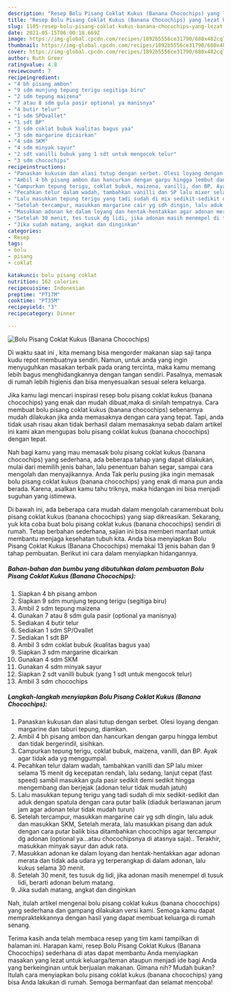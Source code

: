 ```yaml
---
description: "Resep Bolu Pisang Coklat Kukus (Banana Chocochips) yang lezat Untuk Jualan"
title: "Resep Bolu Pisang Coklat Kukus (Banana Chocochips) yang lezat Untuk Jualan"
slug: 1105-resep-bolu-pisang-coklat-kukus-banana-chocochips-yang-lezat-untuk-jualan
date: 2021-05-15T06:00:18.669Z
image: https://img-global.cpcdn.com/recipes/1892b5556ce31790/680x482cq70/bolu-pisang-coklat-kukus-banana-chocochips-foto-resep-utama.jpg
thumbnail: https://img-global.cpcdn.com/recipes/1892b5556ce31790/680x482cq70/bolu-pisang-coklat-kukus-banana-chocochips-foto-resep-utama.jpg
cover: https://img-global.cpcdn.com/recipes/1892b5556ce31790/680x482cq70/bolu-pisang-coklat-kukus-banana-chocochips-foto-resep-utama.jpg
author: Ruth Greer
ratingvalue: 4.8
reviewcount: 7
recipeingredient:
- "4 bh pisang ambon"
- "9 sdm munjung tepung terigu segitiga biru"
- "2 sdm tepung maizena"
- "7 atau 8 sdm gula pasir optional ya manisnya"
- "4 butir telur"
- "1 sdm SPOvallet"
- "1 sdt BP"
- "3 sdm coklat bubuk kualitas bagus yaa"
- "3 sdm margarine dicairkan"
- "4 sdm SKM"
- "4 sdm minyak sayur"
- "2 sdt vanilli bubuk yang 1 sdt untuk mengocok telur"
- "3 sdm chocochips"
recipeinstructions:
- "Panaskan kukusan dan alasi tutup dengan serbet. Olesi loyang dengan margarine dan taburi tepung, diamkan."
- "Ambil 4 bh pisang ambon dan hancurkan dengan garpu hingga lembut dan tidak bergerindil, sisihkan."
- "Campurkan tepung terigu, coklat bubuk, maizena, vanilli, dan BP. Ayak agar tidak ada yg menggumpal."
- "Pecahkan telur dalam wadah, tambahkan vanilli dan SP lalu mixer selama 15 menit dg kecepatan rendah, lalu sedang, lanjut cepat (fast speed) sambil masukkan gula pasir sedikit demi sedikit hingga mengembang dan berjejak (adonan telur tidak mudah jatuh)"
- "Lalu masukkan tepung terigu yang tadi sudah di mix sedikit-sedikit dan aduk dengan spatula dengan cara putar balik (diaduk berlawanan jarum jam agar adonan telur tidak mudah turun)"
- "Setelah tercampur, masukkan margarine cair yg sdh dingin, lalu aduk dan masukkan SKM, Setelah merata, lalu masukkan pisang dan aduk dengan cara putar balik bisa ditambahkan chocochips agar tercampur dg adonan (optional ya...atau chocochipsnya di atasnya saja).. Terakhir, masukkan minyak sayur dan aduk rata."
- "Masukkan adonan ke dalam loyang dan hentak-hentakkan agar adonan merata dan tidak ada udara yg terperangkap di dalam adonan, lalu kukus selama 30 menit."
- "Setelah 30 menit, tes tusuk dg lidi, jika adonan masih menempel di tusuk lidi, berarti adonan belum matang."
- "Jika sudah matang, angkat dan dinginkan"
categories:
- Resep
tags:
- bolu
- pisang
- coklat

katakunci: bolu pisang coklat 
nutrition: 162 calories
recipecuisine: Indonesian
preptime: "PT17M"
cooktime: "PT35M"
recipeyield: "3"
recipecategory: Dinner

---
```



![Bolu Pisang Coklat Kukus (Banana Chocochips)](https://img-global.cpcdn.com/recipes/1892b5556ce31790/680x482cq70/bolu-pisang-coklat-kukus-banana-chocochips-foto-resep-utama.jpg)

Di waktu  saat ini , kita memang bisa mengorder makanan siap saji tanpa kudu repot membuatnya sendiri. Namun, untuk anda yang ingin menyuguhkan masakan terbaik pada orang tercinta, maka kamu memang lebih bagus menghidangkannya dengan tangan sendiri. Pasalnya, memasak di rumah lebih higienis dan bisa menyesuaikan sesuai selera keluarga.

Jika kamu lagi mencari inspirasi resep bolu pisang coklat kukus (banana chocochips) yang enak dan mudah dibuat,maka di sinilah tempatnya. Cara membuat bolu pisang coklat kukus (banana chocochips)  sebenarnya mudah dilakukan jika anda memasaknya dengan cara yang tepat. Tapi, anda tidak usah risau akan tidak berhasil dalam memasaknya 
sebab dalam artikel ini kami akan mengupas bolu pisang coklat kukus (banana chocochips) dengan tepat.  



Nah bagi kamu yang mau memasak bolu pisang coklat kukus (banana chocochips) yang sederhana, ada beberapa tahap yang dapat dilakukan, mulai dari memilih jenis bahan, lalu penentuan bahan segar, sampai cara mengolah dan menyajikannya. Anda Tak perlu pusing jika ingin memasak bolu pisang coklat kukus (banana chocochips) yang enak di mana pun anda berada. Karena, asalkan kamu  tahu triknya, maka hidangan ini bisa menjadi suguhan yang istimewa.

Di bawah ini, ada beberapa cara mudah dalam mengolah caramembuat bolu pisang coklat kukus (banana chocochips) yang siap dikreasikan. Sekarang, yuk kita coba buat bolu pisang coklat kukus (banana chocochips) sendiri di rumah. Tetap berbahan sederhana, sajian ini bisa memberi manfaat untuk membantu menjaga kesehatan tubuh kita. Anda bisa menyiapkan Bolu Pisang Coklat Kukus (Banana Chocochips) memakai 13 jenis bahan dan 9 tahap pembuatan. Berikut ini cara dalam menyiapkan hidangannya.

<!--inarticleads1-->

##### Bahan-bahan dan bumbu yang dibutuhkan dalam pembuatan Bolu Pisang Coklat Kukus (Banana Chocochips):

1. Siapkan 4 bh pisang ambon
1. Siapkan 9 sdm munjung tepung terigu (segitiga biru)
1. Ambil 2 sdm tepung maizena
1. Gunakan 7 atau 8 sdm gula pasir (optional ya manisnya)
1. Sediakan 4 butir telur
1. Sediakan 1 sdm SP/Ovallet
1. Sediakan 1 sdt BP
1. Ambil 3 sdm coklat bubuk (kualitas bagus yaa)
1. Siapkan 3 sdm margarine dicairkan
1. Gunakan 4 sdm SKM
1. Gunakan 4 sdm minyak sayur
1. Siapkan 2 sdt vanilli bubuk (yang 1 sdt untuk mengocok telur)
1. Ambil 3 sdm chocochips




<!--inarticleads2-->

##### Langkah-langkah menyiapkan Bolu Pisang Coklat Kukus (Banana Chocochips):

1. Panaskan kukusan dan alasi tutup dengan serbet. Olesi loyang dengan margarine dan taburi tepung, diamkan.
1. Ambil 4 bh pisang ambon dan hancurkan dengan garpu hingga lembut dan tidak bergerindil, sisihkan.
1. Campurkan tepung terigu, coklat bubuk, maizena, vanilli, dan BP. Ayak agar tidak ada yg menggumpal.
1. Pecahkan telur dalam wadah, tambahkan vanilli dan SP lalu mixer selama 15 menit dg kecepatan rendah, lalu sedang, lanjut cepat (fast speed) sambil masukkan gula pasir sedikit demi sedikit hingga mengembang dan berjejak (adonan telur tidak mudah jatuh)
1. Lalu masukkan tepung terigu yang tadi sudah di mix sedikit-sedikit dan aduk dengan spatula dengan cara putar balik (diaduk berlawanan jarum jam agar adonan telur tidak mudah turun)
1. Setelah tercampur, masukkan margarine cair yg sdh dingin, lalu aduk dan masukkan SKM, Setelah merata, lalu masukkan pisang dan aduk dengan cara putar balik bisa ditambahkan chocochips agar tercampur dg adonan (optional ya...atau chocochipsnya di atasnya saja).. Terakhir, masukkan minyak sayur dan aduk rata.
1. Masukkan adonan ke dalam loyang dan hentak-hentakkan agar adonan merata dan tidak ada udara yg terperangkap di dalam adonan, lalu kukus selama 30 menit.
1. Setelah 30 menit, tes tusuk dg lidi, jika adonan masih menempel di tusuk lidi, berarti adonan belum matang.
1. Jika sudah matang, angkat dan dinginkan




Nah, itulah artikel mengenai  bolu pisang coklat kukus (banana chocochips)  yang sederhana dan gampang dilakukan versi kami. Semoga kamu dapat mempraktekkannya dengan hasil yang dapat membuat keluarga di rumah senang. 

Terima kasih anda telah membaca resep yang tim kami tampilkan di halaman ini. Harapan kami, resep  Bolu Pisang Coklat Kukus (Banana Chocochips) sederhana di atas dapat membantu Anda menyiapkan masakan yang lezat untuk keluarga/teman ataupun menjadi ide bagi Anda yang berkeinginan untuk berjualan makanan. Gimana nih? Mudah bukan? Itulah cara menyiapkan bolu pisang coklat kukus (banana chocochips) yang bisa Anda lakukan di rumah. Semoga bermanfaat dan selamat mencoba!

